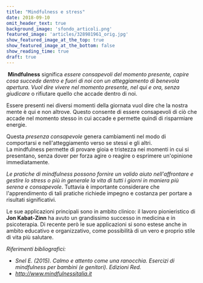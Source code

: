 ```yaml
---
title: "Mindfulness e stress"
date: 2018-09-10
omit_header_text: true
background_image: 'sfondo_articoli.png'
featured_image: 'articles/328981961_orig.jpg'
show_featured_image_at_the_top: true
show_featured_image_at_the_bottom: false
show_reading_time: true
draft: true
---
```


​ **Mindfulness** significa _essere consapevoli del momento presente, capire
cosa succede dentro e fuori di noi con un atteggiamento di benevola apertura.
Vuol dire vivere nel momento presente, nel qui e ora, senza giudicare_ o
rifiutare quello che accade dentro di noi.  
  
Essere presenti nei diversi momenti della giornata vuol dire che la nostra
mente è qui e non altrove. Questo consente di essere consapevoli di ciò che
accade nel momento stesso in cui accade e permette quindi di risparmiare
energie.  
  
Questa _presenza consapevole_ genera cambiamenti nel modo di comportarsi e
nell'atteggiamento verso se stessi e gli altri.  
​La mindfulness permette di provare gioia e tristezza nei momenti in cui si
presentano, senza dover per forza agire o reagire o esprimere un'opinione
immediatamente.  
  
 _Le pratiche di mindfulness possono fornire un valido aiuto nell'affrontare e
gestire lo stress o più in generale la vita di tutti i giorni in maniera più
serena e consapevole_. Tuttavia è importante considerare che l'apprendimento
di tali pratiche richiede impegno e costanza per portare a risultati
significativi.  
  
Le sue applicazioni principali sono in ambito clinico: il lavoro pionieristico
di **Jon Kabat-Zinn** ha avuto un grandissimo successo in medicina e in
psicoterapia. Di recente però le sue applicazioni si sono estese anche in
ambito educativo e organizzativo, come possibilità di un vero e proprio stile
di vita più salutare.  
  
 _Riferimenti bibliografici:_

  *  _Snel E. (2015). Calmo e attento come una ranocchia. Esercizi di mindfulness per bambini (e genitori). Edizioni Red._
  *  _http://www.mindfulnessitalia.it_

